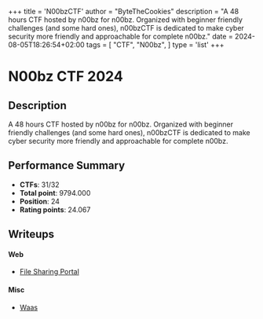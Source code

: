 +++
title = 'N00bzCTF'
author = "ByteTheCookies"
description = "A 48 hours CTF hosted by n00bz for n00bz. Organized with beginner friendly challenges (and some hard ones), n00bzCTF is dedicated to make cyber security more friendly and approachable for complete n00bz."
date = 2024-08-05T18:26:54+02:00
tags = [
    "CTF",
    "N00bz",
]
type = 'list'
+++

# N00bz CTF 2024

## Description

A 48 hours CTF hosted by n00bz for n00bz. Organized with beginner friendly challenges (and some hard ones), n00bzCTF is dedicated to make cyber security more friendly and approachable for complete n00bz.

## Performance Summary

- **CTFs**: 31/32
- **Total point**: 9794.000
- **Position**: 24
- **Rating points**: 24.067

## Writeups

#### Web

- [File Sharing Portal](/writeups/noobzctf/filesharingportal/)

#### Misc

- [Waas](/writeups/noobzctf/waas/)
